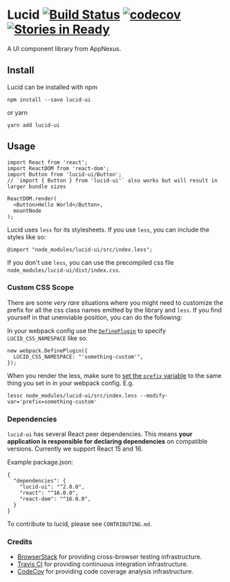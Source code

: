# Lucid  [![Build Status](https://travis-ci.org/appnexus/lucid.svg?branch=master)](https://travis-ci.org/appnexus/lucid) [![codecov](https://codecov.io/gh/appnexus/lucid/branch/master/graph/badge.svg)](https://codecov.io/gh/appnexus/lucid) [![Stories in Ready](https://badge.waffle.io/appnexus/lucid.png?label=ready&title=Ready)](https://waffle.io/appnexus/lucid)

A UI component library from AppNexus.

## Install

Lucid can be installed with npm

    npm install --save lucid-ui

or yarn

    yarn add lucid-ui

## Usage

    import React from 'react';
    import ReactDOM from 'react-dom';
    import Button from 'lucid-ui/Button';
    // `import { Button } from 'lucid-ui'` also works but will result in larger bundle sizes

    ReactDOM.render(
      <Button>Hello World</Button>,
      mountNode
    );

Lucid uses `less` for its stylesheets. If you use `less`, you can include the
styles like so:

    @import "node_modules/lucid-ui/src/index.less";

If you don't use `less`, you can use the precompiled css file
`node_modules/lucid-ui/dist/index.css`.

### Custom CSS Scope

There are some _very rare_ situations where you might need to customize the
prefix for all the css class names emitted by the library and `less`. If you
find yourself in that unenviable position, you can do the following:

In your webpack config use the [`DefinePlugin`][dp] to specify
`LUCID_CSS_NAMESPACE` like so:

    new webpack.DefinePlugin({
      LUCID_CSS_NAMESPACE: "'something-custom'",
    });


When you render the less, make sure to [set the `prefix` variable][lmv] to the
same thing you set in in your webpack config. E.g.

    lessc node_modules/lucid-ui/src/index.less --modify-var='prefix=something-custom'

### Dependencies

`lucid-ui` has several React peer dependencies. This means **your application
is responsible for declaring dependencies** on compatible versions. Currently
we support React 15 and 16.

Example package.json:

    {
      "dependencies": {
        "lucid-ui": "^2.0.0",
        "react": "^16.0.0",
        "react-dom": "^16.0.0",
      }
    }

To contribute to lucid, please see `CONTRIBUTING.md`.

### Credits

- [BrowserStack] for providing cross-browser testing infrastructure.
- [Travis CI] for providing continuous integration infrastructure.
- [CodeCov] for providing code coverage analysis infrastructure.

[BrowserStack]: https://www.browserstack.com/
[Travis CI]: https://travis-ci.org/
[CodeCov]: https://codecov.io
[bpi]: https://github.com/ant-design/babel-plugin-import
[dp]: https://webpack.js.org/plugins/define-plugin/
[lmv]: http://lesscss.org/usage/
